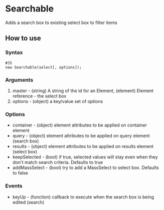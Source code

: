 # Searchable #

Adds a search box to existing select box to filter items

## How to use ##

### Syntax ###

    #JS
    new Searchable(select[, options]);

### Arguments ###

1. master - (string) A string of the id for an Element, (element) Element reference - the select box
2. options - (object) a key/value set of options

### Options ###

- container - (object) element attributes to be applied on container element
- query - (object) element attributes to be applied on query element (search box)
- results - (object) element attributes to be applied on results element (select box)
- keepSelected - (bool) if true, selected values will stay even when they don't match search criteria. Defaults to true
- addMassSelect - (bool) try to add a MassSelect to select box. Defaults to false

### Events ###

- keyUp - (function) callback to execute when the search box is being edited (search)